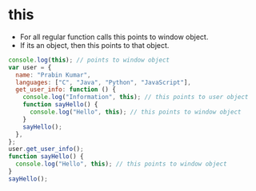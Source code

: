 # this

- For all regular function calls this points to window object.
- If its an object, then this points to that object.

```js
console.log(this); // points to window object
var user = {
  name: "Prabin Kumar",
  languages: ["C", "Java", "Python", "JavaScript"],
  get_user_info: function () {
    console.log("Information", this); // this points to user object
    function sayHello() {
      console.log("Hello", this); // this points to window object
    }
    sayHello();
  },
};
user.get_user_info();
function sayHello() {
  console.log("Hello", this); // this points to window object
}
sayHello();
```
